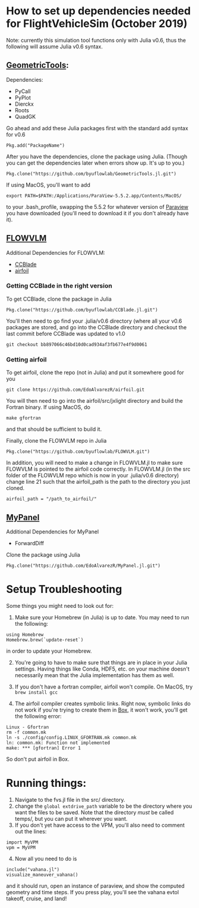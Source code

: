 # How to set up dependencies needed for FlightVehicleSim (October 2019)
Note: currently this simulation tool functions only with Julia v0.6, thus the following will assume Julia v0.6 syntax.

## [GeometricTools](https://github.com/byuflowlab/GeometricTools.jl): 

Dependencies:
- PyCall
- PyPlot
- Dierckx
- Roots
- QuadGK

Go ahead and add these Julia packages first with the standard add syntax for v0.6

```Pkg.add("PackageName")```

After you have the dependencies, clone the package using Julia. (Though you can get the dependencies later when errors show up. It's up to you.)

```Pkg.clone("https://github.com/byuflowlab/GeometricTools.jl.git")```

If using MacOS, you'll want to add 

```export PATH=$PATH:/Applications/ParaView-5.5.2.app/Contents/MacOS/```

to your .bash_profile, swapping the 5.5.2 for whatever version of [Paraview](https://www.paraview.org/download/) you have downloaded (you'll need to download it if you don't already have it).

## [FLOWVLM](https://github.com/byuflowlab/FLOWVLM)

Additional Dependencies for FLOWVLM:
- [CCBlade](https://github.com/byuflowlab/CCBlade.jl)
- [airfoil](https://github.com/EdoAlvarezR/airfoil)

### Getting CCBlade in the right version
To get CCBlade, clone the package in Julia

```Pkg.clone("https://github.com/byuflowlab/CCBlade.jl.git")```

You'll then need to go find your .julia/v0.6 directory (where all your v0.6 packages are stored, and go into the CCBlade directory and checkout the last commit before CCBlade was updated to v1.0

```git checkout bb897066c46bd10d0cad934af3fb677e4f9d0061```

### Getting airfoil
To get airfoil, clone the repo (not in Julia) and put it somewhere good for you

```git clone https://github.com/EdoAlvarezR/airfoil.git```

You will then need to go into the airfoil/src/jxlight directory and build the Fortran binary. If using MacOS, do

```make gfortran```

and that should be sufficient to build it.

Finally, clone the FLOWVLM repo in Julia

```Pkg.clone("https://github.com/byuflowlab/FLOWVLM.git")```

In addition, you will need to make a change in FLOWVLM.jl to make sure FLOWVLM is pointed to the airfoil code correctly. In FLOWVLM.jl (in the src folder of the FLOWVLM repo which is now in your .julia/v0.6 directory) change line 21 such that the airfoil_path is the path to the directory you just cloned.

```airfoil_path = "/path_to_airfoil/"```

## [MyPanel](https://github.com/EdoAlvarezR/MyPanel.jl/blob/master/src/MyPanel.jl)

Additional Dependencies for MyPanel
- ForwardDiff

Clone the package using Julia

```Pkg.clone("https://github.com/EdoAlvarezR/MyPanel.jl.git")```

# Setup Troubleshooting

Some things you might need to look out for:

1. Make sure your Homebrew (in Julia) is up to date. You may need to run the following:
```
using Homebrew
Homebrew.brew(`update-reset`)
```
in order to update your Homebrew.

2. You're going to have to make sure that things are in place in your Julia settings. Having things like Conda, HDF5, etc. on your machine doesn't necessarily mean that the Julia implementation has them as well.

3. If you don't have a fortran compiler, airfoil won't compile.  On MacOS, try `brew install gcc`

4. The airfoil compiler creates symbolic links. Right now, symbolic links do not work if you're trying to create them in [Box](http://box.byu.edu/), it won't work, you'll get the following error:
```
Linux - Gfortran
rm -f common.mk
ln -s ./config/config.LINUX_GFORTRAN.mk common.mk
ln: common.mk: Function not implemented
make: *** [gfortran] Error 1
```
So don't put airfoil in Box.

# Running things:

1. Navigate to the fvs.jl file in the src/ directory.
2. change the `global extdrive_path` variable to be the directory where you want the files to be saved. Note that the directory _must_ be called temps/, but you can put it wherever you want.
3. If you don't yet have access to the VPM, you'll also need to comment out the lines:
```
import MyVPM
vpm = MyVPM
```
4. Now all you need to do is 
```
include("vahana.jl")
visualize_maneuver_vahana()
```
and it should run, open an instance of paraview, and show the computed geometry and time steps. If you press play, you'll see the vahana evtol takeoff, cruise, and land!

